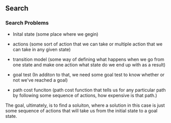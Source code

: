 ## Search


### Search Problems

- Inital state (some place where we gegin)

- actions (some sort of action that we can take or multiple action that we can take in any given state)

- transition model (some way of defining what happens when we go from one state and make one action what state do we end up with as a result)

- goal test (In additon to that, we need some goal test to know whether or not we've reached a goal)

- path cost funciton (path cost function that tells us for any particular path by following some sequence of actions, how expensive is that path.)


The goal, ultimately, is to find a soluiton, where a solution in this case is just some sequence of actions that will take us from the initial state to a goal state.

